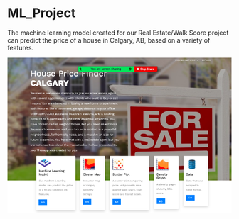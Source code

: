 # ML_Project

The machine learning model created for our Real Estate/Walk Score project can predict the price of a house in Calgary, AB, based on a variety of features. 

![new_home_page](images/new_home_page.png)
